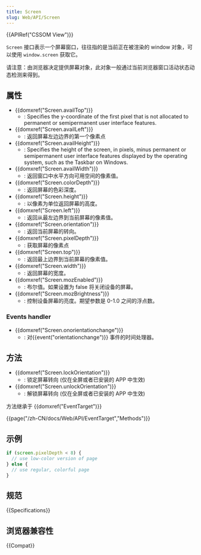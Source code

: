 ```yaml
---
title: Screen
slug: Web/API/Screen
---
```

{{APIRef("CSSOM View")}}

`Screen` 接口表示一个屏幕窗口，往往指的是当前正在被渲染的 window 对象，可以使用 `window.screen` 获取它。

请注意：由浏览器决定提供屏幕对象，此对象一般通过当前浏览器窗口活动状态动态检测来得到。

## 属性

- {{domxref("Screen.availTop")}}
  - : Specifies the y-coordinate of the first pixel that is not allocated to permanent or semipermanent user interface features.
- {{domxref("Screen.availLeft")}}
  - : 返回屏幕左边边界的第一个像素点
- {{domxref("Screen.availHeight")}}
  - : Specifies the height of the screen, in pixels, minus permanent or semipermanent user interface features displayed by the operating system, such as the Taskbar on Windows.
- {{domxref("Screen.availWidth")}}
  - : 返回窗口中水平方向可用空间的像素值。
- {{domxref("Screen.colorDepth")}}
  - : 返回屏幕的色彩深度。
- {{domxref("Screen.height")}}
  - : 以像素为单位返回屏幕的高度。
- {{domxref("Screen.left")}}
  - : 返回从最左边界到当前屏幕的像素值。
- {{domxref("Screen.orientation")}}
  - : 返回当前屏幕的转向。
- {{domxref("Screen.pixelDepth")}}
  - : 获取屏幕的像素点
- {{domxref("Screen.top")}}
  - : 返回最上边界到当前屏幕的像素值。
- {{domxref("Screen.width")}}
  - : 返回屏幕的宽度。
- {{domxref("Screen.mozEnabled")}}
  - : 布尔值。如果设置为 false 将关闭设备的屏幕。
- {{domxref("Screen.mozBrightness")}}
  - : 控制设备屏幕的亮度。期望参数是 0-1.0 之间的浮点数。

### Events handler

- {{domxref("Screen.onorientationchange")}}
  - : 对{{event("orientationchange")}} 事件的时间处理器。

## 方法

- {{domxref("Screen.lockOrientation")}}
  - : 锁定屏幕转向 (仅在全屏或者已安装的 APP 中生效)
- {{domxref("Screen.unlockOrientation")}}
  - : 解锁屏幕转向 (仅在全屏或者已安装的 APP 中生效)

方法继承于 {{domxref("EventTarget")}}

{{page("/zh-CN/docs/Web/API/EventTarget","Methods")}}

## 示例

```js
if (screen.pixelDepth < 8) {
  // use low-color version of page
} else {
  // use regular, colorful page
}
```

## 规范

{{Specifications}}

## 浏览器兼容性

{{Compat}}
